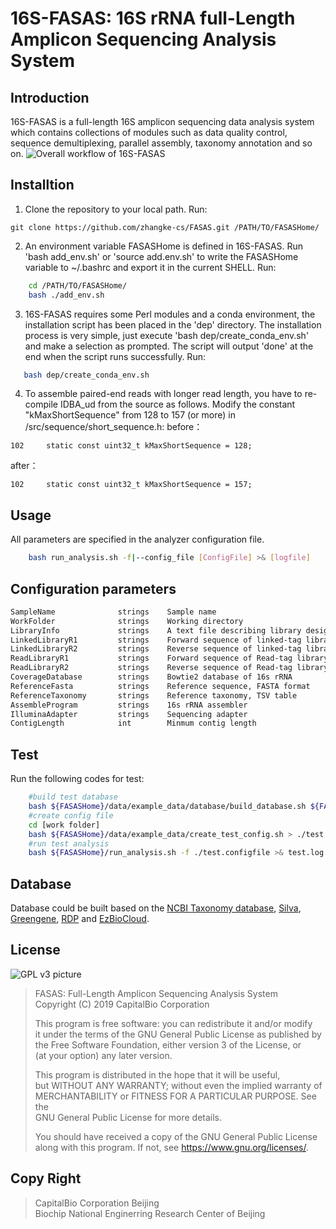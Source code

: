 # 16S-FASAS: 16S rRNA full-Length Amplicon Sequencing Analysis System

## Introduction
16S-FASAS is a full-length 16S amplicon sequencing data analysis system which contains collections of modules such as data quality control, sequence demultiplexing, parallel assembly, taxonomy annotation and so on. 
![Overall workflow of 16S-FASAS](https://github.com/zhangke-cs/FASAS/blob/master/data/project_png/figure1.jpg)

## Installtion
1. Clone the repository to your local path. 
Run:
```mkdir /PATH/TO/FASASHome/
git clone https://github.com/zhangke-cs/FASAS.git /PATH/TO/FASASHome/
```
2. An environment variable FASASHome is defined in 16S-FASAS. Run 'bash add_env.sh' or 'source add.env.sh' to write the FASASHome variable to ~/.bashrc and export it in the current SHELL.
Run:
```bash
    cd /PATH/TO/FASASHome/
    bash ./add_env.sh
```

3. 16S-FASAS requires some Perl modules and a conda environment, the installation script has been placed in the 'dep' directory. The installation process is very simple, just execute 'bash dep/create_conda_env.sh' and make a selection as prompted. The script will output 'done' at the end when the script runs successfully.
Run:
```bash
   bash dep/create_conda_env.sh
```

4. To assemble paired-end reads with longer read length, you have to re-compile IDBA_ud from the source as follows. Modify the constant "kMaxShortSequence" from 128 to 157 (or more) in /src/sequence/short_sequence.h:
 before：
 ```
 102     static const uint32_t kMaxShortSequence = 128;
 ```
 after：
 ```
 102     static const uint32_t kMaxShortSequence = 157;
 ```
 
## Usage
All parameters are specified in the analyzer configuration file.
```bash
    bash run_analysis.sh -f|--config_file [ConfigFile] >& [logfile]
```

## Configuration parameters
```bash
SampleName              strings    Sample name                               [none]
WorkFolder              strings    Working directory                         [none]
LibraryInfo             strings    A text file describing library design     [126_length_library_info.txt]
LinkedLibraryR1         strings    Forward sequence of linked-tag library    [none]
LinkedLibraryR2         strings    Reverse sequence of linked-tag library    [none]
ReadLibraryR1           strings    Forward sequence of Read-tag library      [none]
ReadLibraryR2           strings    Reverse sequence of Read-tag library      [none]
CoverageDatabase        strings    Bowtie2 database of 16s rRNA              [none]
ReferenceFasta          strings    Reference sequence, FASTA format          [none]
ReferenceTaxonomy       strings    Reference taxonomy, TSV table             [none]
AssembleProgram         strings    16s rRNA assembler                        [cap3 or idba_ud]
IlluminaAdapter         strings    Sequencing adapter                        [none]
ContigLength            int        Minmum contig length                      [1200]
```

## Test
Run the following codes for test:
```bash
    #build test database
    bash ${FASASHome}/data/example_data/database/build_database.sh ${FASASHome}/data/example_data/database/mini_fulllength.fasta
    #create config file
    cd [work folder]
    bash ${FASASHome}/data/example_data/create_test_config.sh > ./test.configfile
    #run test analysis
    bash ${FASASHome}/run_analysis.sh -f ./test.configfile >& test.log
```


## Database
 Database could be built based on the [NCBI Taxonomy database](https://ftp.ncbi.nih.gov/pub/taxonomy/), [Silva](https://www.arb-silva.de/), [Greengene](http://greengenes.secondgenome.com/), [RDP](http://rdp.cme.msu.edu/) and [EzBioCloud](https://www.ezbiocloud.net).  

## License

![GPL v3 picture](https://www.gnu.org/graphics/gplv3-with-text-136x68.png)  

>    FASAS: Full-Length Amplicon Sequencing Analysis System  
>    Copyright (C) 2019 CapitalBio Corporation
>
>    This program is free software: you can redistribute it and/or modify  
>    it under the terms of the GNU General Public License as published by  
>    the Free Software Foundation, either version 3 of the License, or  
>    (at your option) any later version.
>
>    This program is distributed in the hope that it will be useful,  
>    but WITHOUT ANY WARRANTY; without even the implied warranty of  
>    MERCHANTABILITY or FITNESS FOR A PARTICULAR PURPOSE.  See the  
>    GNU General Public License for more details.
>
>    You should have received a copy of the GNU General Public License  
>    along with this program.  If not, see <https://www.gnu.org/licenses/>.

## Copy Right

> CapitalBio Corporation Beijing  
> Biochip National Enginerring Research Center of Beijing
